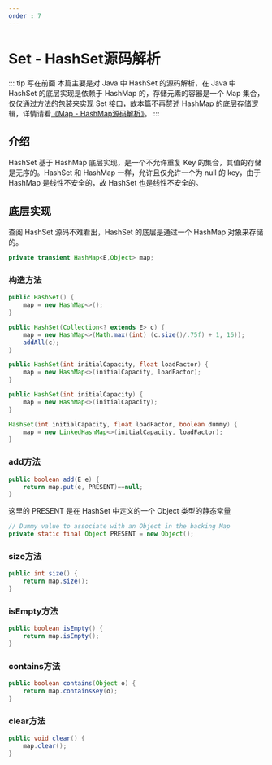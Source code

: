 ```yaml
---
order : 7
---
```

# Set - HashSet源码解析

::: tip 写在前面
本篇主要是对 Java 中 HashSet 的源码解析，在 Java 中 HashSet 的底层实现是依赖于 HashMap 的，存储元素的容器是一个 Map 集合，仅仅通过方法的包装来实现 Set 接口，故本篇不再赘述 HashMap 的底层存储逻辑，详情请看[《Map - HashMap源码解析》](https://www.codermast.com/java/collection/map-hashmap.html)。
:::

## 介绍

HashSet 基于 HashMap 底层实现，是一个不允许重复 Key 的集合，其值的存储是无序的。HashSet 和 HashMap 一样，允许且仅允许一个为 null 的 key，由于 HashMap 是线性不安全的，故 HashSet 也是线性不安全的。

## 底层实现

查阅 HashSet 源码不难看出，HashSet 的底层是通过一个 HashMap 对象来存储的。

```java
private transient HashMap<E,Object> map;
```

### 构造方法

```java
public HashSet() {
    map = new HashMap<>();
}

public HashSet(Collection<? extends E> c) {
    map = new HashMap<>(Math.max((int) (c.size()/.75f) + 1, 16));
    addAll(c);
}

public HashSet(int initialCapacity, float loadFactor) {
    map = new HashMap<>(initialCapacity, loadFactor);
}

public HashSet(int initialCapacity) {
    map = new HashMap<>(initialCapacity);
}

HashSet(int initialCapacity, float loadFactor, boolean dummy) {
    map = new LinkedHashMap<>(initialCapacity, loadFactor);
}
```
### add方法

```java
public boolean add(E e) {
    return map.put(e, PRESENT)==null;
}
```

这里的 PRESENT 是在 HashSet 中定义的一个 Object 类型的静态常量

```java
// Dummy value to associate with an Object in the backing Map
private static final Object PRESENT = new Object();
```

### size方法

```java
public int size() {
    return map.size();
}
```

### isEmpty方法

```java
public boolean isEmpty() {
    return map.isEmpty();
}
```

### contains方法

```java
public boolean contains(Object o) {
    return map.containsKey(o);
}
```

### clear方法

```java
public void clear() {
    map.clear();
}
```